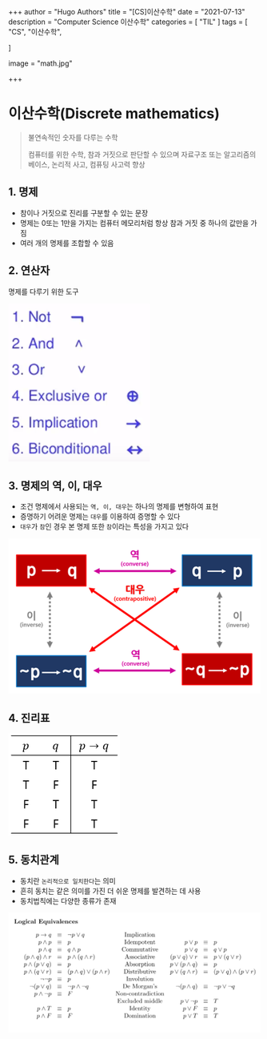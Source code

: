 +++
author = "Hugo Authors"
title = "[CS]이산수학"
date = "2021-07-13"
description = "Computer Science 이산수학"
categories = [
    "TIL"
]
tags = [
    "CS", "이산수학",

]

image = "math.jpg"

+++

# 이산수학(Discrete mathematics)

>불연속적인 숫자를 다루는 수학
>
>컴퓨터를 위한 수학, 참과 거짓으로 판단할 수 있으며 자료구조 또는  알고리즘의 베이스, 논리적 사고, 컴퓨팅 사고력 향상

## 1. 명제

* 참이나 거짓으로 진리를 구분할 수 있는 문장
* 명제는 0또는 1만을 가지는 컴퓨터 메모리처럼 항상 참과 거짓 중 하나의 값만을 가짐
* 여러 개의 명제를 조합할 수 있음

## 2. 연산자

명제를 다루기 위한 도구

![](2.png)

## 3. 명제의 역, 이, 대우

- 조건 명제에서 사용되는 `역, 이, 대우`는 하나의 명제를 변형하여 표현
- 증명하기 어려운 명제는 `대우`를 이용하여 증명할 수 있다
- `대우`가 `참`인 경우 본 명제 또한 `참`이라는 특성을 가지고 있다

![](4.png)

## 4. 진리표

![](3.png)

## 5. 동치관계

- 동치란 `논리적으로 일치한다`는 의미
- 흔히 동치는 같은 의미를 가진 더 쉬운 명제를 발견하는 데 사용
- 동치법칙에는 다양한 종류가 존재

![](6.png)